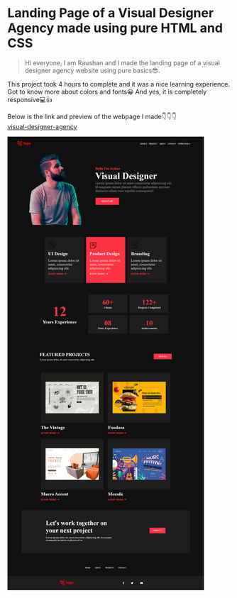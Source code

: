 # Landing Page of a Visual Designer Agency made using pure HTML and CSS
>Hi everyone, I am Raushan and I made the landing page of a visual designer agency website using pure basics😎.

This project took 4 hours to complete and it was a nice learning experience. Got to know more about colors and fonts😀
And yes, it is completely responsive💻👍

Below is the link and preview of the webpage I made👇👇👇
<br>
[visual-designer-agency](https://visual-designer-page.netlify.app/)

![visual designer](visual-designer.png)
